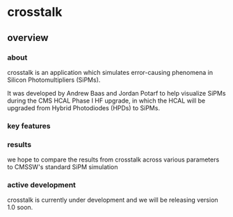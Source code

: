# crosstalk

## overview

### about
crosstalk is an application which simulates error-causing phenomena in Silicon Photomultipliers (SiPMs).

It was developed by Andrew Baas and Jordan Potarf to help visualize SiPMs during the CMS HCAL Phase I HF upgrade, in which the HCAL will be upgraded from Hybrid Photodiodes (HPDs) to SiPMs.

### key features

### results
we hope to compare the results from crosstalk across various parameters to CMSSW's standard SiPM simulation

### active development
crosstalk is currently under development and we will be releasing version 1.0 soon.
